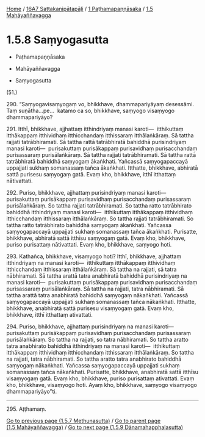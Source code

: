 
[Home](/) / [16A7 Sattakanipātapāḷi](../../../16A7.md) / [1 Paṭhamapaṇṇāsaka](../../1.md) / [1.5 Mahāyaññavagga](../1.5.md)

# 1.5.8 Saṃyogasutta

* Paṭhamapaṇṇāsaka

* Mahāyaññavagga

* Saṃyogasutta

(51.)

290\. “Saṃyogavisaṃyogaṃ vo, bhikkhave, dhammapariyāyaṃ desessāmi. Taṃ suṇātha…pe…  katamo ca so, bhikkhave, saṃyogo visaṃyogo dhammapariyāyo?

291\. Itthī, bhikkhave, ajjhattaṃ itthindriyaṃ manasi karoti—  itthikuttaṃ itthākappaṃ itthividhaṃ itthicchandaṃ itthissaraṃ itthālaṅkāraṃ. Sā tattha rajjati tatrābhiramati. Sā tattha rattā tatrābhiratā bahiddhā purisindriyaṃ manasi karoti—  purisakuttaṃ purisākappaṃ purisavidhaṃ purisacchandaṃ purisassaraṃ purisālaṅkāraṃ. Sā tattha rajjati tatrābhiramati. Sā tattha rattā tatrābhiratā bahiddhā saṃyogaṃ ākaṅkhati. Yañcassā saṃyogapaccayā uppajjati sukhaṃ somanassaṃ tañca ākaṅkhati. Itthatte, bhikkhave, abhiratā sattā purisesu saṃyogaṃ gatā. Evaṃ kho, bhikkhave, itthī itthattaṃ nātivattati.

292\. Puriso, bhikkhave, ajjhattaṃ purisindriyaṃ manasi karoti—  purisakuttaṃ purisākappaṃ purisavidhaṃ purisacchandaṃ purisassaraṃ purisālaṅkāraṃ. So tattha rajjati tatrābhiramati. So tattha ratto tatrābhirato bahiddhā itthindriyaṃ manasi karoti—  itthikuttaṃ itthākappaṃ itthividhaṃ itthicchandaṃ itthissaraṃ itthālaṅkāraṃ. So tattha rajjati tatrābhiramati. So tattha ratto tatrābhirato bahiddhā saṃyogaṃ ākaṅkhati. Yañcassa saṃyogapaccayā uppajjati sukhaṃ somanassaṃ tañca ākaṅkhati. Purisatte, bhikkhave, abhiratā sattā itthīsu saṃyogaṃ gatā. Evaṃ kho, bhikkhave, puriso purisattaṃ nātivattati. Evaṃ kho, bhikkhave, saṃyogo hoti.

293\. Kathañca, bhikkhave, visaṃyogo hoti? Itthī, bhikkhave, ajjhattaṃ itthindriyaṃ na manasi karoti—  itthikuttaṃ itthākappaṃ itthividhaṃ itthicchandaṃ itthissaraṃ itthālaṅkāraṃ. Sā tattha na rajjati, sā tatra nābhiramati. Sā tattha arattā tatra anabhiratā bahiddhā purisindriyaṃ na manasi karoti—  purisakuttaṃ purisākappaṃ purisavidhaṃ purisacchandaṃ purisassaraṃ purisālaṅkāraṃ. Sā tattha na rajjati, tatra nābhiramati. Sā tattha arattā tatra anabhiratā bahiddhā saṃyogaṃ nākaṅkhati. Yañcassā saṃyogapaccayā uppajjati sukhaṃ somanassaṃ tañca nākaṅkhati. Itthatte, bhikkhave, anabhiratā sattā purisesu visaṃyogaṃ gatā. Evaṃ kho, bhikkhave, itthī itthattaṃ ativattati.

294\. Puriso, bhikkhave, ajjhattaṃ purisindriyaṃ na manasi karoti—  purisakuttaṃ purisākappaṃ purisavidhaṃ purisacchandaṃ purisassaraṃ purisālaṅkāraṃ. So tattha na rajjati, so tatra nābhiramati. So tattha aratto tatra anabhirato bahiddhā itthindriyaṃ na manasi karoti—  itthikuttaṃ itthākappaṃ itthividhaṃ itthicchandaṃ itthissaraṃ itthālaṅkāraṃ. So tattha na rajjati, tatra nābhiramati. So tattha aratto tatra anabhirato bahiddhā saṃyogaṃ nākaṅkhati. Yañcassa saṃyogapaccayā uppajjati sukhaṃ somanassaṃ tañca nākaṅkhati. Purisatte, bhikkhave, anabhiratā sattā itthīsu visaṃyogaṃ gatā. Evaṃ kho, bhikkhave, puriso purisattaṃ ativattati. Evaṃ kho, bhikkhave, visaṃyogo hoti. Ayaṃ kho, bhikkhave, saṃyogo visaṃyogo dhammapariyāyo”ti.

---

295\. Aṭṭhamaṃ.



[Go to previous page (1.5.7 Methunasutta)](1.5.7.md) / [Go to parent page (1.5 Mahāyaññavagga)](../1.5.md) / [Go to next page (1.5.9 Dānamahapphalasutta)](1.5.9.md)


